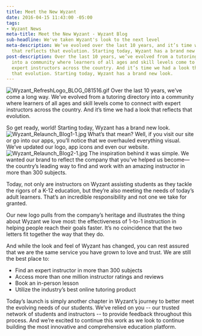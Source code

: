 ```yaml
---
title: Meet the New Wyzant
date: 2016-04-15 11:43:00 -05:00
tags:
- Wyzant News
meta-title: Meet the New Wyzant - Wyzant Blog
sub-headline: We've taken Wyzant's look to the next level
meta-description: We’ve evolved over the last 10 years, and it’s time we had a look
  that reflects that evolution. Starting today, Wyzant has a brand new look.
post-description: Over the last 10 years, we’ve evolved from a tutoring directory
  into a community where learners of all ages and skill levels come to connect with
  expert instructors across the country. And it’s time we had a look that reflects
  that evolution. Starting today, Wyzant has a brand new look.
---
```


![Wyzant_RefreshLogo_BLOG_081516.gif](/blog/uploads/Wyzant_RefreshLogo_BLOG_081516.gif)
Over the last 10 years, we’ve come a long way. We’ve evolved from a tutoring directory into a community where learners of all ages and skill levels come to connect with expert instructors across the country. And it’s time we had a look that reflects that evolution.

So get ready, world! Starting today, Wyzant has a brand new look.
![Wyzant_Relaunch_Blog1-1.jpg](/blog/uploads/Wyzant_Relaunch_Blog1-1.jpg)
What’s that mean? Well, if you visit our site or go into our apps, you’ll notice that we overhauled everything visual. We’ve updated our logo, app icons and even our website.
![Wyzant_Relaunch_Blog2-1.jpg](/blog/uploads/Wyzant_Relaunch_Blog2-1.jpg)
The inspiration behind it was simple. We wanted our brand to reflect the company that you’ve helped us become—the country’s leading way to find and work with an amazing instructor in more than 300 subjects.  

Today, not only are instructors on Wyzant assisting students as they tackle the rigors of a K-12 education, but they’re also meeting the needs of today’s adult learners. That’s an incredible responsibility and not one we take for granted.

Our new logo pulls from the company’s heritage and illustrates the thing about Wyzant we love most: the effectiveness of 1-to-1 instruction in helping people reach their goals faster. It’s no coincidence that the two letters fit together the way that they do.

And while the look and feel of Wyzant has changed, you can rest assured that we are the same service you have grown to love and trust. We are still the best place to:

* Find an expert instructor in more than 300 subjects
* Access more than one million instructor ratings and reviews
* Book an in-person lesson
* Utilize the industry’s best online tutoring product

Today’s launch is simply another chapter in Wyzant’s journey to better meet the evolving needs of our students. We’ve relied on you -- our trusted network of students and instructors -- to provide feedback throughout this process. And we’re excited to continue this work as we look to continue building the most innovative and comprehensive education platform.